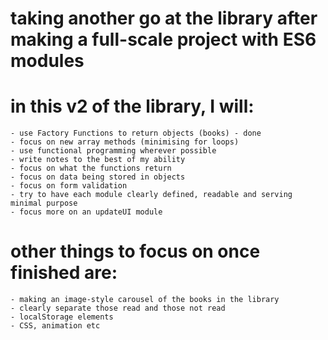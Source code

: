 # taking another go at the library after making a full-scale project with ES6 modules

# in this v2 of the library, I will:

    - use Factory Functions to return objects (books) - done
    - focus on new array methods (minimising for loops)
    - use functional programming wherever possible
    - write notes to the best of my ability
    - focus on what the functions return
    - focus on data being stored in objects
    - focus on form validation
    - try to have each module clearly defined, readable and serving minimal purpose
    - focus more on an updateUI module

# other things to focus on once finished are:

    - making an image-style carousel of the books in the library
    - clearly separate those read and those not read
    - localStorage elements
    - CSS, animation etc
